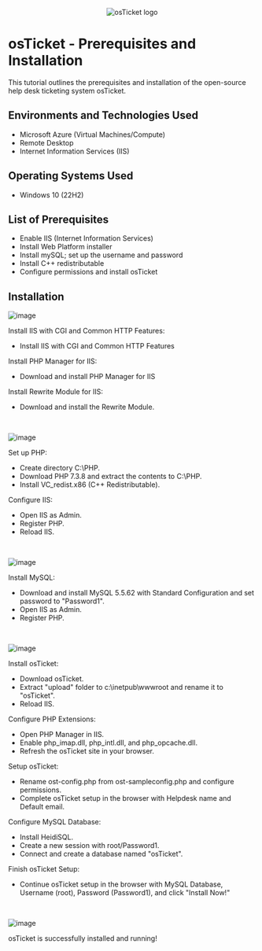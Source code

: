 <p align="center">
<img src="https://i.imgur.com/Clzj7Xs.png" alt="osTicket logo"/>
</p>

<h1>osTicket - Prerequisites and Installation</h1>
This tutorial outlines the prerequisites and installation of the open-source help desk ticketing system osTicket.<br />

<h2>Environments and Technologies Used</h2>

- Microsoft Azure (Virtual Machines/Compute)
- Remote Desktop
- Internet Information Services (IIS)

<h2>Operating Systems Used </h2>

- Windows 10</b> (22H2)

<h2>List of Prerequisites</h2>

- Enable IIS (Internet Information Services)
- Install Web Platform installer 
- Install mySQL; set up the username and password
- Install C++ redistributable
- Configure permissions and install osTicket


<h2>Installation</h2>

![image](https://github.com/ahmadspain/osticket-prereqs/assets/158358030/f37cd686-2ffb-4e52-bece-7a6bdb82cde5)

Install IIS with CGI and Common HTTP Features:
- Install IIS with CGI and Common HTTP Features

Install PHP Manager for IIS:
- Download and install PHP Manager for IIS

Install Rewrite Module for IIS:
- Download and install the Rewrite Module.

<br />

![image](https://github.com/ahmadspain/osticket-prereqs/assets/158358030/f434b612-5d4b-4a25-879e-fd2f0b64f9b3)

Set up PHP:
- Create directory C:\PHP.
- Download PHP 7.3.8 and extract the contents to C:\PHP.
- Install VC_redist.x86 (C++ Redistributable).

Configure IIS:
- Open IIS as Admin.
- Register PHP.
- Reload IIS.
<br />

![image](https://github.com/ahmadspain/osticket-prereqs/assets/158358030/d5cd42ff-550f-47c4-868c-dc81fc70aa15)

Install MySQL:
- Download and install MySQL 5.5.62 with Standard Configuration and set password to "Password1".
- Open IIS as Admin.
- Register PHP.

<br />

![image](https://github.com/ahmadspain/osticket-prereqs/assets/158358030/1f3da7f6-7a24-4963-b0c6-5a234119784d)

Install osTicket:
- Download osTicket.
- Extract "upload" folder to c:\inetpub\wwwroot and rename it to "osTicket".
- Reload IIS.

Configure PHP Extensions:
- Open PHP Manager in IIS.
- Enable php_imap.dll, php_intl.dll, and php_opcache.dll.
- Refresh the osTicket site in your browser.

Setup osTicket:
- Rename ost-config.php from ost-sampleconfig.php and configure permissions.
- Complete osTicket setup in the browser with Helpdesk name and Default email.

Configure MySQL Database:
- Install HeidiSQL.
- Create a new session with root/Password1.
- Connect and create a database named "osTicket".

Finish osTicket Setup:
- Continue osTicket setup in the browser with MySQL Database, Username (root), Password (Password1), and click "Install Now!"
<br />

![image](https://github.com/ahmadspain/osticket-prereqs/assets/158358030/f891dcb1-33b4-42dd-ab6e-4a7a222b0837)

<p>
osTicket is successfully installed and running!
</p>
<br />
